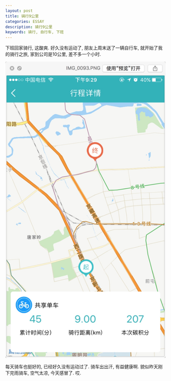 ```yaml
---
layout: post
title: 骑行9公里
categories: ESSAY
description: 骑行9公里
keywords: 骑行, 自行车, 下班
---
```


下班回家骑行, 这酸爽. 
好久没有运动了, 朋友上周末送了一辆自行车, 就开始了我的骑行之旅, 家到公司是10公里, 差不多一个小时. 

![-w400](/images/posts/14901031391476.jpg)


每天骑车也挺好的, 已经好久没有运动过了. 骑车出出汗, 有益健康啊. 
貌似昨天刚下完雨骑车, 空气太凉, 今天感冒了. 哎. 

